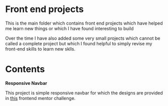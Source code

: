 # Front end projects

This is the main folder which contains front end projects which have helped me learn new things or which I have found interesting to build

Over the time I have also added some very small projects which cannot be called a complete project but which I found helpful to simply revise my front-end skills to learn new sklls.

# Contents

**Responsive Navbar**

This project is simple responsive navbar for which the designs are provided in [this](https://www.frontendmentor.io/challenges/space-tourism-multipage-website-gRWj1URZ3) frontend mentor challenge.
